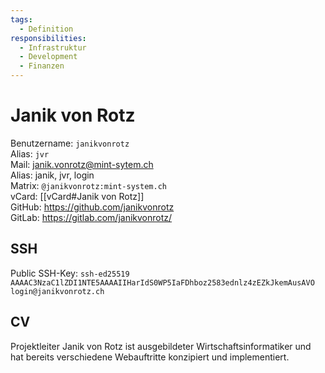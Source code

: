 ```yaml
---
tags:
  - Definition
responsibilities:
  - Infrastruktur
  - Development
  - Finanzen
---
```

# Janik von Rotz

Benutzername: `janikvonrotz`\
Alias: `jvr`\
Mail: <janik.vonrotz@mint-sytem.ch>\
Alias: janik, jvr, login\
Matrix: `@janikvonrotz:mint-system.ch`\
vCard: [[vCard#Janik von Rotz]]\
GitHub: <https://github.com/janikvonrotz>\
GitLab: <https://gitlab.com/janikvonrotz/>

## SSH

Public SSH-Key: `ssh-ed25519 AAAAC3NzaC1lZDI1NTE5AAAAIIHarIdS0WP5IaFDhboz2583ednlz4zEZkJkemAusAVO login@janikvonrotz.ch`

## CV

Projektleiter Janik von Rotz ist ausgebildeter Wirtschaftsinformatiker und hat bereits verschiedene Webauftritte konzipiert und implementiert. 